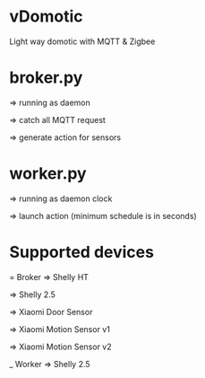 # vDomotic
Light way domotic with MQTT &amp; Zigbee

# broker.py
=> running as daemon

=> catch all MQTT request

=> generate action for sensors


# worker.py

=> running as daemon clock

=> launch action (minimum schedule is in seconds)



# Supported devices 

= Broker
=> Shelly HT

=> Shelly 2.5

=> Xiaomi Door Sensor

=> Xiaomi Motion Sensor v1

=> Xiaomi Motion Sensor v2


_ Worker
=> Shelly 2.5

